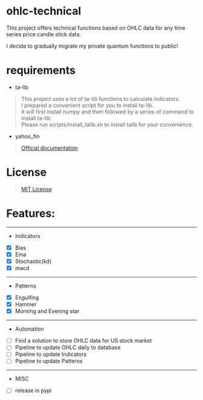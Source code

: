 # ohlc-technical
This project offers technical functions based on OHLC data for any time series price candle stick data.

I decide to gradually migrate my private quantum functions to public!

# requirements
- ta-lib
> This project uses a lot of ta-lib functions to calculate indicators.  
> I prepared a convenient script for you to install ta-lib.   
> It will first install numpy and then followed by a series of command to install ta-lib.  
> Please run scripts/install_talib.sh to install talib for your convenience.
- yahoo_fin
> [Official documentation](http://theautomatic.net/yahoo_fin-documentation/)

# License
> [MIT License](LICENSE)

# Features:
---
- Indicators
- [x] Bias
- [x] Ema
- [x] Stochastic(kd)
- [x] macd
---
- Patterns
- [x] Engulfing
- [x] Hammer
- [x] Morning and Evening star
---
- Automation
- [ ] Find a solution to store OHLC data for US stock market
- [ ] Pipeline to update OHLC daily to database
- [ ] Pipeline to update Indicators
- [ ] Pipeline to update Patterns
---
- MISC
- [ ] release in pypi
